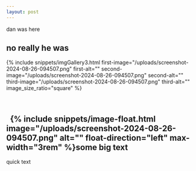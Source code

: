 ```yaml
---
layout: post
---
```

dan was here

## no really he was

{% include snippets/imgGallery3.html first-image="/uploads/screenshot-2024-08-26-094507.png" first-alt="" second-image="/uploads/screenshot-2024-08-26-094507.png" second-alt="" third-image="/uploads/screenshot-2024-08-26-094507.png" third-alt="" image_size_ratio="square" %}

&nbsp;

## &nbsp; {% include snippets/image-float.html image="/uploads/screenshot-2024-08-26-094507.png" alt="" float-direction="left" max-width="3rem" %}some big text

quick text
